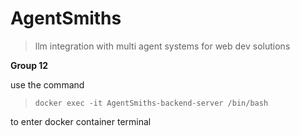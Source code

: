 # AgentSmiths

> llm integration with multi agent systems for web dev solutions

**Group 12**

use the command

> ```docker exec -it AgentSmiths-backend-server /bin/bash``` 

to enter docker container terminal
